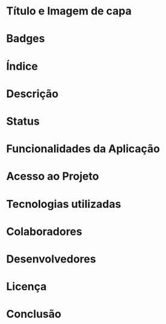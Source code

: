 # Título e Imagem de capa
# Badges
# Índice
# Descrição
# Status
# Funcionalidades da Aplicação
# Acesso ao Projeto
# Tecnologias utilizadas
# Colaboradores
# Desenvolvedores
# Licença
# Conclusão
